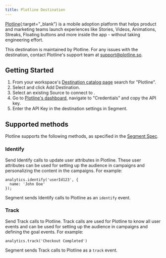 ```yaml
---
title: Plotline Destination
---
```


[Plotline](https://www.plotline.so/?utm_source=segmentio&utm_medium=docs&utm_campaign=partners){:target="_blank”} is a mobile adoption platform that helps product and marketing teams launch experiences like Stories, Videos, Animations, Streaks, Floating buttons and more inside the app - without taking engineering effort.

This destination is maintained by Plotline. For any issues with the destination, contact Plotline's support team at support@plotline.so.

## Getting Started

1. From your workspace's [Destination catalog page](https://app.segment.com/goto-my-workspace/destinations/catalog) search for "Plotline".
2. Select and click Add Destination.
3. Select an existing Source to connect to .
4. Go to [Plotline's dashboard](app.plotline.so), navigate to "Credentials" and copy the API key.
5. Enter the API Key in the destination settings in Segment.

## Supported methods

Plotline supports the following methods, as specified in the [Segment Spec](https://github.com/segmentio/segment-docs/blob/develop/docs/connections/spec).

### Identify

Send Identify calls to update user attributes in Plotline. These user attributes can be used for setting up the audience in campaigns and personalizing the content in the campaigns. For example:  

```
analytics.identify('userId123', {
  name: 'John Doe'
});
```

Segment sends Identify calls to Plotline as an `identify` event.

### Track


Send Track calls to Plotline. Track calls are used for Plotline to know all user events and can be used for setting up the audience in campaigns and defining the goal events. For example:  

```
analytics.track('Checkout Completed')
```

Segment sends Track calls to Plotline as a `track` event.
